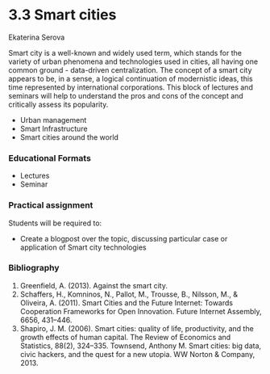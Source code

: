 # 3.3 Smart cities

Ekaterina Serova

Smart city is a well-known and widely used term, which stands for the variety of urban phenomena and technologies used in cities, all having one common ground - data-driven centralization. The concept of a smart city appears to be, in a sense, a logical continuation of modernistic ideas, this time represented by international corporations. This block of lectures and seminars will help to understand the pros and cons of the concept and critically assess its popularity.

- Urban management 
- Smart Infrastructure 
- Smart cities around the world

###  Educational Formats
- Lectures 
- Seminar 

### Practical assignment
Students will be required to:

- Create a blogpost over the topic, discussing particular case or application of Smart city technologies


### Bibliography
1.	Greenfield, A. (2013). Against the smart city.
2.	Schaffers, H., Komninos, N., Pallot, M., Trousse, B., Nilsson, M., & Oliveira, A. (2011). Smart Cities and the Future Internet: Towards Cooperation Frameworks for Open Innovation. Future Internet Assembly, 6656, 431–446.
3.	Shapiro, J. M. (2006). Smart cities: quality of life, productivity, and the growth effects of human capital. The Review of Economics and Statistics, 88(2), 324–335.
Townsend, Anthony M. Smart cities: big data, civic hackers, and the quest for a new utopia. WW Norton & Company, 2013.